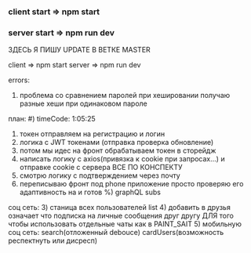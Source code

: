 
### client start =>  npm start
### server start => npm run dev

ЗДЕСЬ Я ПИШУ UPDATE В ВЕТКЕ MASTER



client =>  npm start
server => npm run dev

errors:
 1) проблема со сравнением паролей при хешировании получаю разные хеши при одинаковом пароле
 
план:
#) timeCode: 1:05:25 
1) токен отправляем на регистрацию и логин
3) логика с JWT токенами (отправка проверка обновление)
4) потом мы идес на фронт обрабатываем токен в сторейдж 
5) написать логику с axios(привязка к cookie при запросах...) и отправке cookie c сервера ВСЕ ПО КОНСПЕКТУ
6) смотрю логику с подтверждением через почту
7) переписываю фронт под phone приложение просто проверяю его адаптивность на и готов
%) graphQL subs 


соц сеть:
3) станица всех пользователей list
4) добавить в друзья означает что подписка на личные сообщения друг другу
ДЛЯ того чтобы использовать отдельные чаты как в PAINT_SAIT
5) мобильную соц сеть:  search(отложенный debouce) cardUsers(возможность респектнуть или дисресп)
